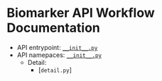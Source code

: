 # Biomarker API Workflow Documentation

- API entrypoint: [`__init__.py`](./init.md)
- API namepaces: [`__init__.py`](./namespaces.md)
  - Detail:
    - [`detail.py`]
